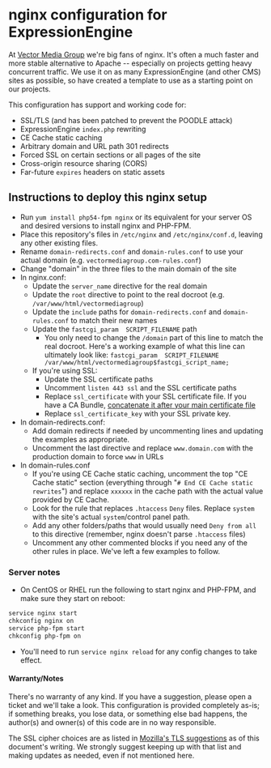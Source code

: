 # nginx configuration for ExpressionEngine

At [Vector Media Group](http://www.vectormediagroup.com) we're big fans of nginx. It's often a much faster and more stable alternative to Apache -- especially on projects getting heavy concurrent traffic. We use it on as many ExpressionEngine (and other CMS) sites as possible, so have created a template to use as a starting point on our projects.

This configuration has support and working code for:

* SSL/TLS (and has been patched to prevent the POODLE attack)
* ExpressionEngine `index.php` rewriting
* CE Cache static caching
* Arbitrary domain and URL path 301 redirects
* Forced SSL on certain sections or all pages of the site
* Cross-origin resource sharing (CORS)
* Far-future `expires` headers on static assets

## Instructions to deploy this nginx setup

* Run `yum install php54-fpm nginx` or its equivalent for your server OS and desired versions to install nginx and PHP-FPM.
* Place this repository's files in `/etc/nginx` and `/etc/nginx/conf.d`, leaving any other existing files.
* Rename `domain-redirects.conf` and `domain-rules.conf` to use your actual domain (e.g. `vectormediagroup.com-rules.conf`)
* Change "domain" in the three files to the main domain of the site
* In nginx.conf:
  * Update the `server_name` directive for the real domain
  * Update the `root` directive to point to the real docroot (e.g. `/var/www/html/vectormediagroup`)
  * Update the `include` paths for `domain-redirects.conf` and `domain-rules.conf` to match their new names 
  * Update the `fastcgi_param  SCRIPT_FILENAME` path
    * You only need to change the `/domain` part of this line to match the real docroot. Here's a working example of what this line can ultimately look like:
     ```fastcgi_param  SCRIPT_FILENAME  /var/www/html/vectormediagroup$fastcgi_script_name;```
  * If you're using SSL:
    * Update the SSL certificate paths
    * Uncomment `listen 443 ssl` and the SSL certificate paths
    * Replace `ssl_certificate` with your SSL certificate file. If you have a CA Bundle, [concatenate it after your main certificate file](http://nginx.org/en/docs/http/configuring_https_servers.html#chains)
    * Replace `ssl_certificate_key` with your SSL private key.
* In domain-redirects.conf:
  * Add domain redirects if needed by uncommenting lines and updating the examples as appropriate.
  * Uncomment the last directive and replace `www.domain.com` with the production domain to force `www` in URLs
* In domain-rules.conf
  * If you're using CE Cache static caching, uncomment the top "CE Cache static" section (everything through "`# End CE Cache static rewrites`") and replace `xxxxxx` in the cache path with the actual value provided by CE Cache.
  * Look for the rule that replaces `.htaccess` `Deny` files. Replace `system` with the site's actual `system`/control panel path.
  * Add any other folders/paths that would usually need `Deny from all` to this directive (remember, nginx doesn't parse `.htaccess` files)
  * Uncomment any other commented blocks if you need any of the other rules in place. We've left a few examples to follow.
  
### Server notes
  * On CentOS or RHEL run the following to start nginx and PHP-FPM, and make sure they start on reboot:

```bash
service nginx start
chkconfig nginx on
service php-fpm start
chkconfig php-fpm on
```

  * You'll need to run `service nginx reload` for any config changes to take effect.
 
#### Warranty/Notes

There's no warranty of any kind. If you have a suggestion, please open a ticket and we'll take a look. This configuration is provided completely as-is; if something breaks, you lose data, or something else bad happens, the author(s) and owner(s) of this code are in no way responsible.

The SSL cipher choices are as listed in [Mozilla's TLS suggestions](https://wiki.mozilla.org/Security/Server_Side_TLS) as of this document's writing. We strongly suggest keeping up with that list and making updates as needed, even if not mentioned here.
